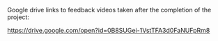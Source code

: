 Google drive links to feedback videos taken after the completion of the project:

https://drive.google.com/open?id=0B8SUGei-1VstTFA3d0FaNUFpRm8
